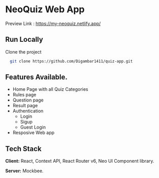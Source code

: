 # NeoQuiz Web App

Preview Link : https://my-neoquiz.netlify.app/

## Run Locally

Clone the project

```bash
  git clone https://github.com/Digambar1411/quiz-app.git
```

## Features Available.

- Home Page with all Quiz Categories
- Rules page
- Question page
- Result page
- Authentication
  - Login
  - Sigup
  - Guest Login
- Resposive Web app

## Tech Stack

**Client:** React, Context API, React Router v6, Neo UI Component library.

**Server:** Mockbee.
